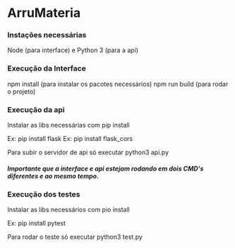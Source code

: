 # ArruMateria

### Instações necessárias

Node (para interface) e Python 3 (para a api)

### Execução da Interface

npm install (para instalar os pacotes necessários)
npm run build (para rodar o projeto)

### Execução da api

Instalar as libs necessárias com pip install

Ex: pip install flask
Ex: pip install flask_cors

Para subir o servidor de api só executar python3 api.py

##### Importante que a interface e api estejam rodando em dois CMD's diferentes e ao mesmo tempo. 

### Execução dos testes

Instalar as libs necessários com pio install

Ex: pip install pytest

Para rodar o teste só executar python3 test.py

